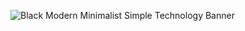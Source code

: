 ![Black Modern Minimalist Simple Technology Banner](https://user-images.githubusercontent.com/108370739/206229713-64eea593-8267-4f82-b51e-11d9858650ef.png)
